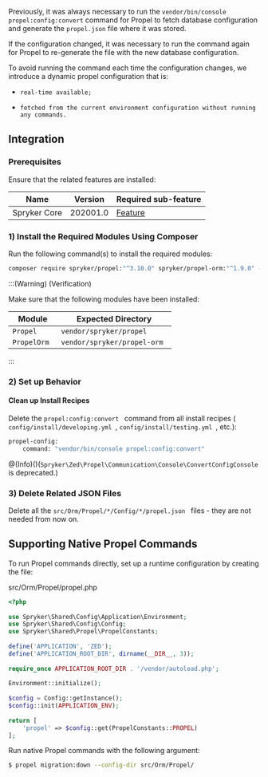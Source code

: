 Previously, it was always necessary to run the `vendor/bin/console propel:config:convert` command for Propel to fetch database configuration and generate the `propel.json` file where it was stored.

If the configuration changed, it was necessary to run the command again for Propel to re-generate the file with the new database configuration.

To avoid running the command each time the configuration changes, we introduce a dynamic propel configuration that is:

*     real-time available;
*     fetched from the current environment configuration without running any commands.

## Integration

### Prerequisites

Ensure that the related features are installed:

| Name | Version | Required sub-feature |
| --- | --- | --- |
| Spryker Core | 202001.0 | [Feature](https://documentation.spryker.com/docs/en/spryker-core-feature-integration-201907) |

### 1) Install the Required Modules Using Composer

Run the following command(s) to install the required modules:

```bash
composer require spryker/propel:"^3.10.0" spryker/propel-orm:"^1.9.0" --update-with-dependencies
```

:::(Warning) (Verification)
    
Make sure that the following modules have been installed:

| Module | Expected Directory |
| --- | --- |
|  `Propel ` |  `vendor/spryker/propel ` |
|  `PropelOrm ` |  `vendor/spryker/propel-orm ` |
:::

### 2) Set up Behavior

#### Clean up Install Recipes

Delete the `propel:config:convert ` command from all install recipes ( `config/install/developing.yml `,  `config/install/testing.yml `, etc.):

```bash
propel-config:
    command: "vendor/bin/console propel:config:convert"
```

@(Info)()(`Spryker\Zed\Propel\Communication\Console\ConvertConfigConsole ` is deprecated.)

### 3) Delete Related JSON Files

Delete all the `src/Orm/Propel/*/Config/*/propel.json ` files - they are not needed from now on.

## Supporting Native Propel Commands

To run Propel commands directly, set up a runtime configuration by creating the file:

src/Orm/Propel/propel.php
    
```PHP
<?php
 
use Spryker\Shared\Config\Application\Environment;
use Spryker\Shared\Config\Config;
use Spryker\Shared\Propel\PropelConstants;
 
define('APPLICATION', 'ZED');
define('APPLICATION_ROOT_DIR', dirname(__DIR__, 3));
 
require_once APPLICATION_ROOT_DIR . '/vendor/autoload.php';
 
Environment::initialize();
 
$config = Config::getInstance();
$config::init(APPLICATION_ENV);
 
return [
    'propel' => $config::get(PropelConstants::PROPEL)
];
```

Run native Propel commands with the following argument:

```bash
$ propel migration:down --config-dir src/Orm/Propel/
```